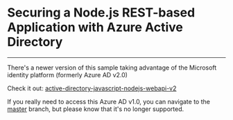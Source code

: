 # Securing a Node.js REST-based Application with Azure Active Directory

---

There's a newer version of this sample taking advantage of the Microsoft identity platform (formerly Azure AD v2.0)

Check it out: [active-directory-javascript-nodejs-webapi-v2](https://github.com/Azure-Samples/active-directory-javascript-nodejs-webapi-v2)

If you really need to access this Azure AD v1.0, you can navigate to the [master](https://github.com/Azure-Samples/active-directory-node-webapi-basic/tree/master) branch, but please know that it's no longer supported.
